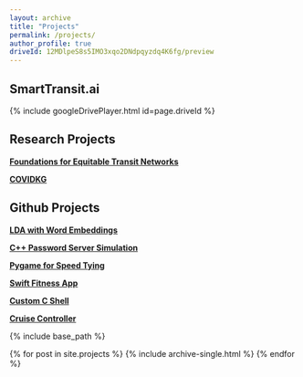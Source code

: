 ```yaml
---
layout: archive
title: "Projects"
permalink: /projects/
author_profile: true
driveId: 12MDlpeS8s5IMO3xqo2DNdpqyzdq4K6fg/preview
---
```

## SmartTransit.ai
{% include googleDrivePlayer.html id=page.driveId %}

## Research Projects

[**Foundations for Equitable Transit Networks**](https://arxiv.org/pdf/2212.12007.pdf)

[**COVIDKG**](http://covidkg.org/)

## Github Projects

[**LDA with Word Embeddings**](https://github.com/sophiepavia/ML-Project)

[**C++ Password Server Simulation**](https://github.com/sophiepavia/passserver)

[**Pygame for Speed Tying**](https://github.com/sophiepavia/speedyfingers)

[**Swift Fitness App**](https://github.com/sophiepavia/fitnessapp)

[**Custom C Shell**](https://github.com/sophiepavia/project1)

[**Cruise Controller**](https://github.com/sophiepavia/cruise_control)

{% include base_path %}


{% for post in site.projects %}
  {% include archive-single.html %}
{% endfor %}

